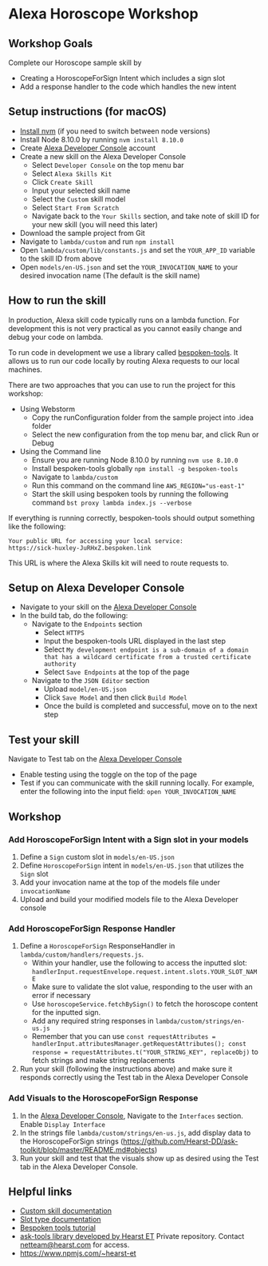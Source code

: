 # Alexa Horoscope Workshop

## Workshop Goals
Complete our Horoscope sample skill by
* Creating a HoroscopeForSign Intent which includes a sign slot
* Add a response handler to the code which handles the new intent

## Setup instructions (for macOS)
* [Install nvm](http://nvm.sh) (if you need to switch between node versions)
* Install Node 8.10.0 by running `nvm install 8.10.0`
* Create [Alexa Developer Console](https://developer.amazon.com) account
* Create a new skill on the Alexa Developer Console
    * Select `Developer Console` on the top menu bar
    * Select `Alexa Skills Kit`
    * Click `Create Skill`
    * Input your selected skill name 
    * Select the `Custom` skill model
    * Select `Start From Scratch`
    * Navigate back to the `Your Skills` section, and take note of skill ID for your new skill (you will need this later)
* Download the sample project from Git
* Navigate to `lambda/custom` and run `npm install`
* Open `lambda/custom/lib/constants.js` and set the `YOUR_APP_ID` variable to the skill ID from above
* Open `models/en-US.json` and set the `YOUR_INVOCATION_NAME` to your desired invocation name (The default is the skill name)

## How to run the skill
In production, Alexa skill code typically runs on a lambda function. For development this is not very practical as you cannot easily change and debug your code on lambda. 

To run code in development we use a library called [bespoken-tools](https://bespoken.io/). It allows us to run our code locally by routing Alexa requests to our local machines. 

There are two approaches that you can use to run the project for this workshop:
* Using Webstorm
    * Copy the runConfiguration folder from the sample project into .idea folder
    * Select the new configuration from the top menu bar, and click Run or Debug 
* Using the Command line
    * Ensure you are running Node 8.10.0 by running `nvm use 8.10.0`
    * Install bespoken-tools globally `npm install -g bespoken-tools`
    * Navigate to `lambda/custom`
    * Run this command on the command line `AWS_REGION="us-east-1"`
    * Start the skill using bespoken tools by running the following command `bst proxy lambda index.js --verbose`
    
If everything is running correctly, bespoken-tools should output something like the following:
```
Your public URL for accessing your local service:
https://sick-huxley-JuRHxZ.bespoken.link
```
This URL is where the Alexa Skills kit will need to route requests to. 

## Setup on Alexa Developer Console
* Navigate to your skill on the [Alexa Developer Console](https://developer.amazon.com)
* In the build tab, do the following:
    * Navigate to the `Endpoints` section
        * Select `HTTPS`
        * Input the bespoken-tools URL displayed in the last step
        * Select `My development endpoint is a sub-domain of a domain that has a wildcard certificate from a trusted certificate authority`
        * Select `Save Endpoints` at the top of the page    
    * Navigate to the `JSON Editor` section 
        * Upload `model/en-US.json`
        * Click `Save Model` and then click `Build Model`
        * Once the build is completed and successful, move on to the next step

## Test your skill
Navigate to Test tab on the [Alexa Developer Console](https://developer.amazon.com)
* Enable testing using the toggle on the top of the page
* Test if you can communicate with the skill running locally. For example, enter the following into the input field: `open YOUR_INVOCATION_NAME`

## Workshop 
### Add HoroscopeForSign Intent with a Sign slot in your models
1. Define a `Sign` custom slot in `models/en-US.json`
2. Define `HoroscopeForSign` intent in `models/en-US.json` that utilizes the `Sign` slot 
3. Add your invocation name at the top of the models file under `invocationName`
4. Upload and build your modified models file to the Alexa Developer console
### Add HoroscopeForSign Response Handler
1. Define a `HoroscopeForSign` ResponseHandler in `lambda/custom/handlers/requests.js`. 
    * Within your handler, use the following to access the inputted slot: `handlerInput.requestEnvelope.request.intent.slots.YOUR_SLOT_NAME`
    * Make sure to validate the slot value, responding to the user with an error if necessary 
    * Use `horoscopeService.fetchBySign()` to fetch the horoscope content for the inputted sign.
    * Add any required string responses in `lambda/custom/strings/en-us.js`
    * Remember that you can use ```const requestAttributes = handlerInput.attributesManager.getRequestAttributes(); const response = requestAttributes.t("YOUR_STRING_KEY", replaceObj)``` to fetch strings and make string replacements
2. Run your skill (following the instructions above) and make sure it responds correctly using the Test tab in the Alexa Developer Console
### Add Visuals to the HoroscopeForSign Response
1. In the [Alexa Developer Console](https://developer.amazon.com), Navigate to the `Interfaces` section. Enable `Display Interface`
2. In the strings file `lambda/custom/strings/en-us.js`, add display data to the HoroscopeForSign strings (https://github.com/Hearst-DD/ask-toolkit/blob/master/README.md#objects)
3. Run your skill and test that the visuals show up as desired using the Test tab in the Alexa Developer Console.

## Helpful links
* [Custom skill documentation](https://developer.amazon.com/docs/custom-skills/understanding-custom-skills.html)
* [Slot type documentation](https://developer.amazon.com/docs/custom-skills/slot-type-reference.html)
* [Bespoken tools tutorial](http://docs.bespoken.io/en/latest/tutorials/tutorial_lambda_local/) 
* [ask-tools library developed by Hearst ET](https://github.com/Hearst-DD/alexa-tools) Private repository.  Contact netteam@hearst.com for access.
* https://www.npmjs.com/~hearst-et
